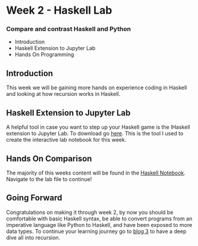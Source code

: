 # Week 2 - Haskell Lab
###  Compare and contrast Haskell and Python

* Introduction
* Haskell Extension to Jupyter Lab
* Hands On Programming

## Introduction

This week we will be gaining more hands on experience coding in Haskell and looking at how recursion works in Haskell.

## Haskell Extension to Jupyter Lab

A helpful tool in case you want to step up your Haskell game is the IHaskell extension to Jupyter Lab. To download go [here](https://github.com/gibiansky/IHaskell). This is the tool I used to create the interactive lab notebook for this week.

## Hands On Comparison

The majority of this weeks content will be found in the [Haskell Notebook](Examples.ipynb). Navigate to the lab file to continue!

## Going Forward
Congratulations on making it through week 2, by now you should be comfortable with basic Haskell syntax, be able to convert programs from an imperative language like Python to Haskell, and have been exposed to more data types. To continue your learning journey go to [blog 3](Blog3.md) to have a deep dive all into recursion.
